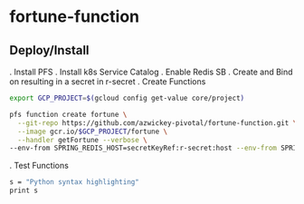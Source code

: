 # fortune-function

## Deploy/Install
. Install PFS
. Install k8s Service Catalog
. Enable Redis SB
. Create and Bind on resulting in a secret in r-secret
. Create Functions
```bash
export GCP_PROJECT=$(gcloud config get-value core/project)

pfs function create fortune \
  --git-repo https://github.com/azwickey-pivotal/fortune-function.git \
  --image gcr.io/$GCP_PROJECT/fortune \
  --handler getFortune --verbose \
--env-from SPRING_REDIS_HOST=secretKeyRef:r-secret:host --env-from SPRING_REDIS_PORT=secretKeyRef:r-secret:port --env-from SPRING_REDIS_PASSWORD=secretKeyRef:r-secret:password
```
. Test Functions
```bash
s = "Python syntax highlighting"
print s
```
